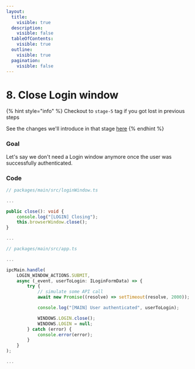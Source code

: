 ```yaml
---
layout:
  title:
    visible: true
  description:
    visible: false
  tableOfContents:
    visible: true
  outline:
    visible: true
  pagination:
    visible: false
---
```


# 8. Close Login window

{% hint style="info" %}
Checkout to `stage-5` tag if you got lost in previous steps

See the changes we'll introduce in that stage [here](https://github.com/piotr-chowaniec/electron-workshop/commit/139f7c8adf27b280cd9453f90c7a210796159552)
{% endhint %}

### Goal

Let's say we don't need a Login window anymore once the user was successfully authenticated.

### Code

```typescript
// packages/main/src/loginWindow.ts

...

public close(): void {
    console.log("[LOGIN] Closing");
    this.browserWindow.close();
}

...
```

```typescript
// packages/main/src/app.ts

...

ipcMain.handle(
    LOGIN_WINDOW_ACTIONS.SUBMIT,
    async (_event, userToLogin: ILoginFormData) => {
        try {
            // simulate some API call
            await new Promise((resolve) => setTimeout(resolve, 2000));

            console.log("[MAIN] User authenticated", userToLogin);

            WINDOWS.LOGIN.close();
            WINDOWS.LOGIN = null;
        } catch (error) {
            console.error(error);
        }
    }
);

...
```
